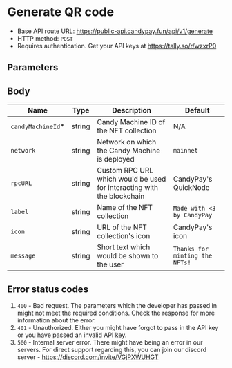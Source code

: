 # Generate QR code

- Base API route URL: https://public-api.candypay.fun/api/v1/generate
- HTTP method: `POST`
- Requires authentication. Get your API keys at https://tally.so/r/wzxrP0

## Parameters

## Body

| Name               | Type   | Description                                                            | Default                        |
| ------------------ | ------ | ---------------------------------------------------------------------- | ------------------------------ |
| `candyMachineId`\* | string | Candy Machine ID of the NFT collection                                 | N/A                            |
| `network`          | string | Network on which the Candy Machine is deployed                         | `mainnet`                      |
| `rpcURL`           | string | Custom RPC URL which would be used for interacting with the blockchain | CandyPay's QuickNode           |
| `label`            | string | Name of the NFT collection                                             | `Made with <3 by CandyPay`     |
| `icon`             | string | URL of the NFT collection's icon                                       | CandyPay's icon                |
| `message`          | string | Short text which would be shown to the user                            | `Thanks for minting the NFTs!` |

## Error status codes

1. `400` - Bad request. The parameters which the developer has passed in might not meet the required conditions. Check the response for more information about the error.
2. `401` - Unauthorized. Either you might have forgot to pass in the API key or you have passed an invalid API key.
3. `500` - Internal server error. There might have being an error in our servers. For direct support regarding this, you can join our discord server - https://discord.com/invite/VGjPXWUHGT
